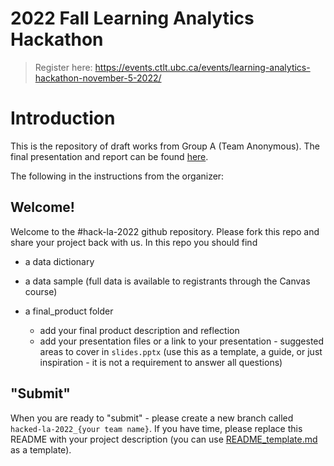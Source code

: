 # 2022 Fall Learning Analytics Hackathon
> Register here: https://events.ctlt.ubc.ca/events/learning-analytics-hackathon-november-5-2022/

# Introduction
This is the repository of draft works from Group A (Team Anonymous). The final presentation and report can be found [here](https://docs.google.com/presentation/d/17P5R2qGS6CKzdhoxFV6S904Vrnxa07245GDKirIKGfI/edit?usp=sharing).

The following in the instructions from the organizer:

## Welcome!
Welcome to the #hack-la-2022 github repository. Please fork this repo and share your project back with us. In this repo you should find

* a data dictionary
* a data sample (full data is available to registrants through the Canvas course)
  
* a final_product folder
  * add your final product description and reflection 
  * add your presentation files or a link to your presentation - suggested areas to cover in `slides.pptx` (use this as a template, a guide, or just inspiration - it is not a requirement to answer all questions)

## "Submit"

When you are ready to "submit" - please create a new branch called `hacked-la-2022_{your team name}`. If you have time, please replace this README with your project description (you can use [README_template.md](final_product/README_template.md) as a template). 
